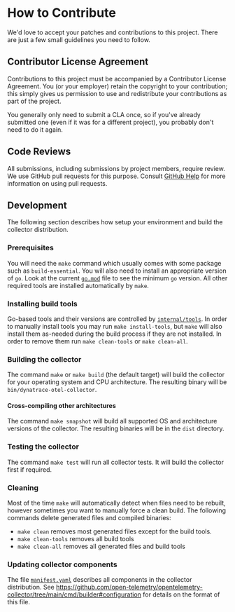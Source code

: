 # How to Contribute

We'd love to accept your patches and contributions to this project. There are
just a few small guidelines you need to follow.

## Contributor License Agreement

Contributions to this project must be accompanied by a Contributor License
Agreement. You (or your employer) retain the copyright to your contribution;
this simply gives us permission to use and redistribute your contributions as
part of the project.

You generally only need to submit a CLA once, so if you've already submitted one
(even if it was for a different project), you probably don't need to do it
again.

## Code Reviews

All submissions, including submissions by project members, require review. We
use GitHub pull requests for this purpose. Consult
[GitHub Help](https://help.github.com/articles/about-pull-requests/) for more
information on using pull requests.

## Development

The following section describes how setup your environment and build the collector distribution.

### Prerequisites

You will need the `make` command which usually comes with some package such as `build-essential`.
You will also need to install an appropriate version of `go`.
Look at the current [`go.mod`](./go.mod) file to see the minimum `go` version.
All other required tools are installed automatically by `make`.

### Installing build tools

Go-based tools and their versions are controlled by [`internal/tools`](./internal/tools/).
In order to manually install tools you may run `make install-tools`, but `make` will also install them as-needed during the build process if they are not installed.
In order to remove them run `make clean-tools` or `make clean-all`.

### Building the collector

The command `make` or `make build` (the default target) will build the collector for your operating system and CPU architecture. The resulting binary will be `bin/dynatrace-otel-collector`.

#### Cross-compiling other architectures

The command `make snapshot` will build all supported OS and architecture versions of the collector.
The resulting binaries will be in the `dist` directory.

### Testing the collector

The command `make test` will run all collector tests.
It will build the collector first if required.

### Cleaning

Most of the time `make` will automatically detect when files need to be rebuilt, however sometimes you want to manually force a clean build.
The following commands delete generated files and compiled binaries:

- `make clean` removes most generated files except for the build tools.
- `make clean-tools` removes all build tools
- `make clean-all` removes all generated files and build tools

### Updating collector components

The file [`manifest.yaml`](./manifest.yaml) describes all components in the collector distribution.
See https://github.com/open-telemetry/opentelemetry-collector/tree/main/cmd/builder#configuration for details on the format of this file.
